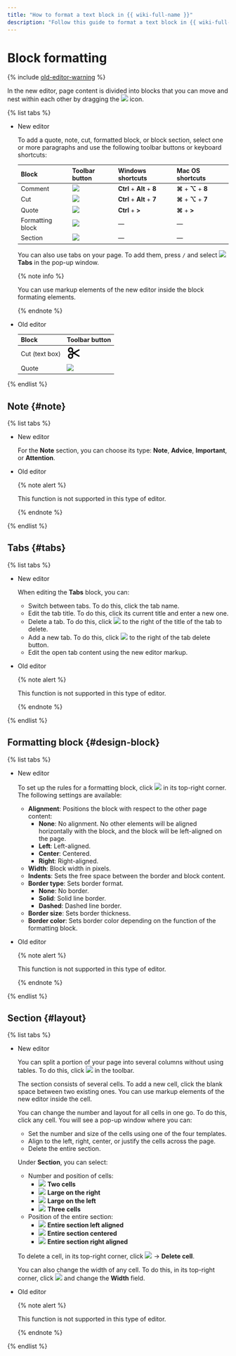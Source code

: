 ```yaml
---
title: "How to format a text block in {{ wiki-full-name }}"
description: "Follow this guide to format a text block in {{ wiki-full-name }}."
---
```


# Block formatting

{% include [old-editor-warning](../../_includes/wiki/wysiwyg-old-editor.md) %}

In the new editor, page content is divided into blocks that you can move and nest within each other by dragging the ![](../../_assets/console-icons/grip.svg) icon.

{% list tabs %}

- New editor

   To add a quote, note, cut, formatted block, or block section, select one or more paragraphs and use the following toolbar buttons or keyboard shortcuts:

   | Block | Toolbar button | Windows shortcuts | Mac OS shortcuts |
   --- | --- | --- | ---
   | Comment | ![](../../_assets/wiki/svg/wysiwyg/note.svg) | **Ctrl** + **Alt** + **8** | **⌘** + **⌥** + **8** |
   | Cut | ![](../../_assets/wiki/svg/wysiwyg/cut.svg) | **Ctrl** + **Alt** + **7** | **⌘** + **⌥** + **7** |
   | Quote | ![](../../_assets/wiki/svg/wysiwyg/quote.svg) | **Ctrl** + **>** | **⌘** + **>** |
   | Formatting block | ![](../../_assets/wiki/svg/wysiwyg/block.svg) | — | — |
   | Section | ![](../../_assets/wiki/svg/wysiwyg/section.svg) | — | — |

   You can also use tabs on your page. To add them, press `/` and select ![](../../_assets/wiki/svg/wysiwyg/tabs.svg) **Tabs** in the pop-up window.

   {% note info %}

   You can use markup elements of the new editor inside the block formating elements.

   {% endnote %}

- Old editor

   | Block | Toolbar button |
   --- | ---
   | Cut (text box) | ![](../../_assets/console-icons/scissors.svg) |
   | Quote | ![](../../_assets/wiki/svg/wysiwyg/quote.svg) |

{% endlist %}

## Note {#note}

{% list tabs %}

- New editor

   For the **Note** section, you can choose its type: **Note**, **Advice**, **Important**, or **Attention**.

- Old editor

   {% note alert %}

   This function is not supported in this type of editor.

   {% endnote %}

{% endlist %}

## Tabs {#tabs}

{% list tabs %}

- New editor

   When editing the **Tabs** block, you can:

   * Switch between tabs. To do this, click the tab name.
   * Edit the tab title. To do this, click its current title and enter a new one.
   * Delete a tab. To do this, click ![](../../_assets/wiki/svg/delete-line.svg) to the right of the title of the tab to delete.
   * Add a new tab. To do this, click ![](../../_assets/wiki/svg/add.svg) to the right of the tab delete button.
   * Edit the open tab content using the new editor markup.

- Old editor

   {% note alert %}

   This function is not supported in this type of editor.

   {% endnote %}

{% endlist %}

## Formatting block {#design-block}

{% list tabs %}

- New editor

   To set up the rules for a formatting block, click ![](../../_assets/wiki/svg/settings.svg) in its top-right corner. The following settings are available:

   * **Alignment**: Positions the block with respect to the other page content:
      * **None**: No alignment. No other elements will be aligned horizontally with the block, and the block will be left-aligned on the page.
      * **Left**: Left-aligned.
      * **Center**: Centered.
      * **Right**: Right-aligned.
   * **Width**: Block width in pixels.
   * **Indents**: Sets the free space between the border and block content.
   * **Border type**: Sets border format.
      * **None**: No border.
      * **Solid**: Solid line border.
      * **Dashed**: Dashed line border.
   * **Border size**: Sets border thickness.
   * **Border color**: Sets border color depending on the function of the formatting block.

- Old editor

   {% note alert %}

   This function is not supported in this type of editor.

   {% endnote %}

{% endlist %}

## Section {#layout}

{% list tabs %}

- New editor

   You can split a portion of your page into several columns without using tables. To do this, click ![](../../_assets/wiki/svg/wysiwyg/section.svg) in the toolbar.

   The section consists of several cells. To add a new cell, click the blank space between two existing ones. You can use markup elements of the new editor inside the cell.

   You can change the number and layout for all cells in one go. To do this, click any cell. You will see a pop-up window where you can:

   * Set the number and size of the cells using one of the four templates.
   * Align to the left, right, center, or justify the cells across the page.
   * Delete the entire section.

   Under **Section**, you can select:
   * Number and position of cells:
      * ![](../../_assets/wiki/svg/wysiwyg/section-two-cells.svg) **Two cells**
      * ![](../../_assets/wiki/svg/wysiwyg/section-big-right.svg) **Large on the right**
      * ![](../../_assets/wiki/svg/wysiwyg/section-big-left.svg) **Large on the left**
      * ![](../../_assets/wiki/svg/wysiwyg/section-three-cells.svg) **Three cells**
   * Position of the entire section:
      * ![](../../_assets/wiki/svg/wysiwyg/section-all-left.svg) **Entire section left aligned**
      * ![](../../_assets/wiki/svg/wysiwyg/section-all-center.svg) **Entire section centered**
      * ![](../../_assets/wiki/svg/wysiwyg/section-all-right.svg) **Entire section right aligned**

   To delete a cell, in its top-right corner, click ![](../../_assets/wiki/svg/actions-icon.svg) → **Delete cell**.

   You can also change the width of any cell. To do this, in its top-right corner, click ![](../../_assets/wiki/svg/actions-icon.svg) and change the **Width** field.

- Old editor

   {% note alert %}

   This function is not supported in this type of editor.

   {% endnote %}

{% endlist %}


